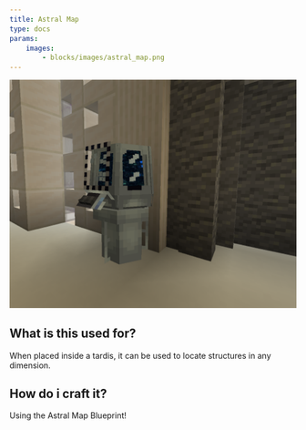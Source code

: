 ```yaml
---
title: Astral Map
type: docs
params:
    images:
        - blocks/images/astral_map.png
---
```



![Compat Zeiton](images/astral_map.png)
## What is this used for?
When placed inside a tardis, it can be used to locate structures in any dimension.

## How do i craft it?
 Using the Astral Map Blueprint!

